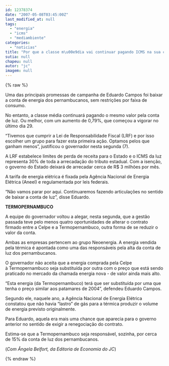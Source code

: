 ```yaml
---
id: 12378374
date: "2007-05-08T03:45:00Z"
last_modified_at: null
tags:
  - "energia"
  - "icms"
  - "mediambiente"
categories:
  - "noticias"
title: "Por que a classe m\u00e9dia vai continuar pagando ICMS na sua conta de energia"
sutia: null
chapeu: null
autor: "jc"
imagem: null
---
```

{% raw %}
<p>Uma das principais promessas de campanha de Eduardo Campos&nbsp;foi baixar a conta de energia dos pernambucanos, sem restri&ccedil;&otilde;es por faixa de consumo.</p>
<p>No entanto, a classe m&eacute;dia continuar&aacute; pagando o mesmo valor pela conta de luz. Ou melhor, com um aumento de 0,79%, que come&ccedil;ou a vigorar no &uacute;ltimo dia 29.</p>
<p>&ldquo;Tivemos que cumprir a Lei de Responsabilidade Fiscal (LRF) e por isso escolher um grupo para fazer esta primeira a&ccedil;&atilde;o. Optamos pelos que ganham menos&rdquo;, justificou o governador nesta segunda (7).&nbsp;</p>
<p>A LRF estabelece limites de perda de receita para o Estado e o ICMS da luz representa 30% de toda a arrecada&ccedil;&atilde;o do tributo estadual. Com a isen&ccedil;&atilde;o, o governo do Estado deixar&aacute; de arrecadar cerca de R$ 3 milh&otilde;es por m&ecirc;s.</p>
<p>A tarifa de energia el&eacute;trica &eacute; fixada pela Ag&ecirc;ncia Nacional de Energia El&eacute;trica (Aneel) e regulamentada por leis federais.</p>
<p>&ldquo;N&atilde;o vamos parar por aqui. Continuaremos fazendo articula&ccedil;&otilde;es no sentido de baixar a conta de luz&rdquo;, disse Eduardo.</p>
<p><strong>TERMOPERNAMBUCO</strong></p>
<p>A equipe do governador voltou a alegar,&nbsp;nesta segunda, que a gest&atilde;o passada teve pelo menos quatro oportunidades de alterar o contrato firmado entre a Celpe e a Termopernambuco, outra forma de se reduzir o valor da conta.</p>
<p>Ambas as empresas pertencem ao grupo Neoenergia. A energia vendida pela t&eacute;rmica &eacute; apontada como uma das respons&aacute;veis pela alta da conta de luz dos pernambucanos.</p>
<p>O governador n&atilde;o aceita que a energia&nbsp;comprada pela&nbsp;Celpe &agrave;&nbsp;Termopernambuco seja substitu&iacute;da por outra com o pre&ccedil;o que est&aacute; sendo praticado&nbsp;no mercado da chamada&nbsp;energia&nbsp;nova - de valor ainda mais alto.</p>
<p>&ldquo;Esta energia (da Termopernambuco) ter&aacute; que ser substitu&iacute;da por uma que tenha o pre&ccedil;o similar&nbsp;aos patamares de 2004&rdquo;, defendeu Eduardo Campos.</p>
<p>Segundo ele, naquele ano, a Ag&ecirc;ncia Nacional de Energia El&eacute;trica constatou que n&atilde;o havia &ldquo;lastro&rdquo; de g&aacute;s para a t&eacute;rmica produzir o volume de energia previsto originalmente.</p>
<p>Para Eduardo, aquela era mais uma chance que aparecia para&nbsp;o&nbsp;governo anterior no sentido de exigir a renegocia&ccedil;&atilde;o do contrato.&nbsp;</p>
<p>Estima-se que a Termopernambuco seja respons&aacute;vel, sozinha, por cerca de&nbsp;15% da conta de luz dos pernambucanos.</p>
<p>(<em>Com &Acirc;ngela Belfort, da Editoria de Economia do JC</em>)</p>
{% endraw %}